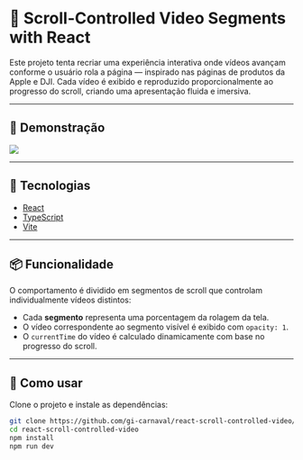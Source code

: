 # 🎥 Scroll-Controlled Video Segments with React

Este projeto tenta recriar uma experiência interativa onde vídeos avançam conforme o usuário rola a página — inspirado nas páginas de produtos da Apple e DJI. Cada vídeo é exibido e reproduzido proporcionalmente ao progresso do scroll, criando uma apresentação fluida e imersiva.

---

## 🚀 Demonstração

![](public/react-scroll-controlled-video-demo.gif)

---

## 🧰 Tecnologias

- [React](https://reactjs.org/)
- [TypeScript](https://www.typescriptlang.org/)
- [Vite](https://vitejs.dev/)

---

## 📦 Funcionalidade

O comportamento é dividido em segmentos de scroll que controlam individualmente vídeos distintos:

- Cada **segmento** representa uma porcentagem da rolagem da tela.
- O vídeo correspondente ao segmento visível é exibido com `opacity: 1`.
- O `currentTime` do vídeo é calculado dinamicamente com base no progresso do scroll.

---

## 🧪 Como usar

Clone o projeto e instale as dependências:

```bash
git clone https://github.com/gi-carnaval/react-scroll-controlled-video/blob/main/README.md
cd react-scroll-controlled-video
npm install
npm run dev
